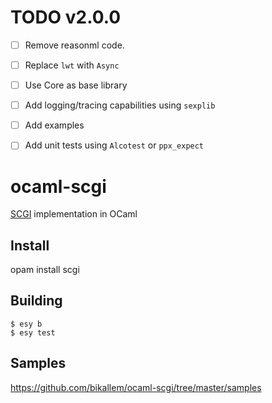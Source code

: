 # TODO v2.0.0
- [ ] Remove reasonml code.
- [ ] Replace `lwt` with `Async`
- [ ] Use Core as base library
- [ ] Add logging/tracing capabilities using `sexplib`
- [ ] Add examples
- [ ] Add unit tests using `Alcotest` or `ppx_expect`


# ocaml-scgi

[SCGI](http://www.python.ca/scgi/protocol.txt) implementation in OCaml

## Install

opam install scgi

## Building

    $ esy b
    $ esy test
    
## Samples
https://github.com/bikallem/ocaml-scgi/tree/master/samples
